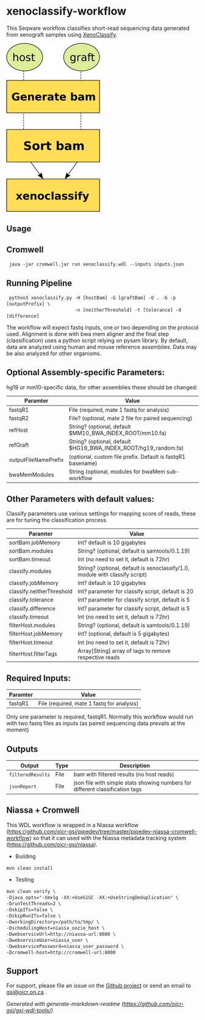# xenoclassify-workflow

This Seqware workflow classifies short-read sequencing data generated from xenograft samples using [XenoClassify](https://github.com/oicr-gsi/xenoclassify).

![Xenoclassify, how it works](docs/xenoclassify_wf.png)

## Usage

## Cromwell

``` 
 java -jar cromwell.jar run xenoclassify.wdl --inputs inputs.json 
```

## Running Pipeline

```
 python3 xenoclassify.py -H [hostBam] -G [graftBam] -O . -b -p [outputPrefix] \
                         -n [neitherThreshold] -t [tolerance] -d [difference]
```

The workflow will expect fastq inputs, one or two depending on the protocol used. Alignment is done with bwa mem aligner and the final step (classification) uses a python script relying on pysam library. By default, data are analyzed using human and mouse reference assemblies. Data may be also analyzed for other organisms.

## Optional Assembly-specific Parameters:

hg19 or mm10-specific data, for other assemblies these should be changed:

Paramter|Value
---|---
fastqR1 | File (required, mate 1 fastq for analysis)
fastqR2 | File? (optional, mate 2 file for paired sequencing)
refHost | String? (optional, default $MM10_BWA_INDEX_ROOT/mm10.fa)
refGraft | String? (optional, default $HG19_BWA_INDEX_ROOT/hg19_random.fa)
outputFileNamePrefix | (optional, custom file prefix. Default is fastqR1 basename)
bwaMemModules | String (optional, modules for bwaMem sub-workflow

## Other Parameters with default values:

Classify parameters use various settings for mapping score of reads, these are for tuning the classification process.

Paramter|Value
---|---
sortBam.jobMemory | Int? default is 10 gigabytes
sortBam.modules | String? (optional, default is samtools/0.1.19)
sortBam.timeout | Int (no need to set it, default is 72hr)
classify.modules | String? (optional, default is xenoclassify/1.0, module with classify script)
classify.jobMemory | Int? default is 10 gigabytes
classify.neitherThreshold | Int? parameter for classify script, default is 20
classify.tolerance | Int? parameter for classify script, default is 5
classify.difference | Int? parameter for classify script, default is 5
classify.timeout | Int (no need to set it, default is 72hr)
filterHost.modules | String? (optional, default is samtools/0.1.19)
filterHost.jobMemory | Int? (optional, default is 5 gigabytes)
filterHost.timeout | Int (no need to set it, default is 72hr)
filterHost.filterTags |  Array[String] array of tags to remove respective reads

## Required Inputs:

Paramter|Value
---|---
fastqR1 | File (required, mate 1 fastq for analysis)

Only one parameter is required, fastqR1. Normally this workflow would run with two fastq files as inputs (as paired sequencing data prevails at the moment)

## Outputs

Output | Type | Description
---|---|---
`filteredResults`|File|bam with filtered results (no host reads)
`jsonReport`|File|json file with simple stats showing numbers for different classification tags

## Niassa + Cromwell

This WDL workflow is wrapped in a Niassa workflow (https://github.com/oicr-gsi/pipedev/tree/master/pipedev-niassa-cromwell-workflow) so that it can used with the Niassa metadata tracking system (https://github.com/oicr-gsi/niassa).

* Building
```
mvn clean install
```

* Testing
```
mvn clean verify \
-Djava_opts="-Xmx1g -XX:+UseG1GC -XX:+UseStringDeduplication" \
-DrunTestThreads=2 \
-DskipITs=false \
-DskipRunITs=false \
-DworkingDirectory=/path/to/tmp/ \
-DschedulingHost=niassa_oozie_host \
-DwebserviceUrl=http://niassa-url:8080 \
-DwebserviceUser=niassa_user \
-DwebservicePassword=niassa_user_password \
-Dcromwell-host=http://cromwell-url:8000
```

## Support

For support, please file an issue on the [Github project](https://github.com/oicr-gsi) or send an email to gsi@oicr.on.ca .

_Generated with generate-markdown-readme (https://github.com/oicr-gsi/gsi-wdl-tools/)_
